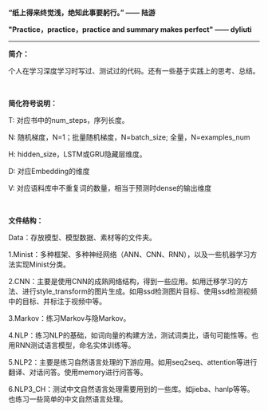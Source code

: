 **“纸上得来终觉浅，绝知此事要躬行。”  —— 陆游**

**"Practice，practice，practice and summary makes perfect" —— dyliuti**

------



**简介：**

个人在学习深度学习时写过、测试过的代码。还有一些基于实践上的思考、总结。

<br>

**简化符号说明：**

T:   对应书中的num_steps，序列长度。

N:  随机梯度，N=1；批量随机梯度，N=batch_size; 全量，N=examples_num

H:  hidden_size，LSTM或GRU隐藏层维度。

D: 对应Embedding的维度

V: 对应语料库中不重复词的数量，相当于预测时dense的输出维度

<br>

**文件结构：**

Data：存放模型、模型数据、素材等的文件夹。

1.Minist：多种框架、多种神经网络（ANN、CNN、RNN），以及一些机器学习方法实现Minist分类。

2.CNN：主要是使用CNN的成熟网络结构，得到一些应用。如用迁移学习的方法、进行style_transform的图片生成。如用ssd检测图片目标、使用ssd检测视频中的目标、并标注于视频中等。

3.Markov：练习Markov与隐Markov。

4.NLP：练习NLP的基础，如词向量的构建方法，测试词类比，语句可能性等。也用RNN测试语言模型，命名实体训练等。

5.NLP2：主要是练习自然语言处理的下游应用。如用seq2seq、attention等进行翻译、对话问答。使用memory进行问答等。

6.NLP3_CH：测试中文自然语言处理需要用到的一些库。如jieba、hanlp等等。也练习一些简单的中文自然语言处理。